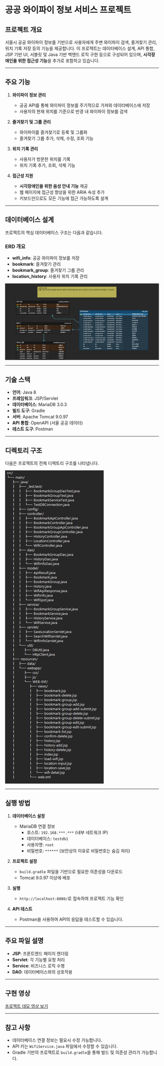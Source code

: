 # 공공 와이파이 정보 서비스 프로젝트

## 프로젝트 개요
서울시 공공 와이파이 정보를 기반으로 사용자에게 주변 와이파이 검색, 즐겨찾기 관리, 위치 기록 저장 등의 기능을 제공합니다. 이 프로젝트는 데이터베이스 설계, API 통합, JSP 기반 UI, 서블릿 및 Java 기반 백엔드 로직 구현 등으로 구성되어 있으며, **시각장애인을 위한 접근성 기능**을 추가로 포함하고 있습니다.

---

## 주요 기능
1. **와이파이 정보 관리**
    - 공공 API를 통해 와이파이 정보를 주기적으로 가져와 데이터베이스에 저장
    - 사용자의 현재 위치를 기준으로 반경 내 와이파이 정보를 검색

2. **즐겨찾기 및 그룹 관리**
    - 와이파이를 즐겨찾기로 등록 및 그룹화
    - 즐겨찾기 그룹 추가, 삭제, 수정, 조회 기능

3. **위치 기록 관리**
    - 사용자가 방문한 위치를 기록
    - 위치 기록 추가, 조회, 삭제 기능

4. **접근성 지원**
    - **시각장애인을 위한 음성 안내 기능** 제공
    - 웹 페이지에 접근성 향상을 위한 ARIA 속성 추가
    - 키보드만으로도 모든 기능에 접근 가능하도록 설계

---

## 데이터베이스 설계
프로젝트의 핵심 데이터베이스 구조는 다음과 같습니다.

### ERD 개요
- **wifi_info**: 공공 와이파이 정보를 저장
- **bookmark**: 즐겨찾기 관리
- **bookmark_group**: 즐겨찾기 그룹 관리
- **location_history**: 사용자 위치 기록 관리

![Public WiFi Service](images/Public%20WiFi%20Service%20Location%20Information%20System.png)

---

## 기술 스택
- **언어**: Java 8
- **프레임워크**: JSP/Servlet
- **데이터베이스**: MariaDB 3.0.3
- **빌드 도구**: Gradle
- **서버**: Apache Tomcat 9.0.97
- **API 통합**: OpenAPI (서울 공공 데이터)
- **테스트 도구**: Postman

---

## 디렉토리 구조

다음은 프로젝트의 전체 디렉토리 구조를 나타냅니다.

![Public WiFi Service](images/Directory_Structure.png)

---

## 실행 방법

1. **데이터베이스 설정**
    - MariaDB 연결 정보
        - 호스트: `192.168.***.***` (내부 네트워크 IP)
        - 데이터베이스: `testdb1`
        - 사용자명: `root`
        - 비밀번호: `******` (보안상의 이유로 비밀번호는 숨김 처리)

2. **프로젝트 설정**
    - `build.gradle` 파일을 기반으로 필요한 의존성을 다운로드
    - Tomcat 9.0.97 이상에 배포

3. **실행**
    - `http://localhost:8080/`로 접속하여 프로젝트 기능 확인

4. **API 테스트**
    - Postman을 사용하여 API의 응답을 테스트할 수 있습니다.

---

## 주요 파일 설명

- **JSP**: 프론트엔드 페이지 렌더링
- **Servlet**: 각 기능별 요청 처리
- **Service**: 비즈니스 로직 수행
- **DAO**: 데이터베이스와의 상호작용

---

## 구현 영상
[프로젝트 데모 영상 보기](https://drive.google.com/file/d/1x6u4aeE6PAKsKoJuqXt7Ik2wXes8h1cM/view?usp=drive_link)

---

## 참고 사항
- 데이터베이스 연결 정보는 필요시 수정 가능합니다.
- API 키는 `WifiService.java` 파일에서 수정할 수 있습니다.
- Gradle 기반의 프로젝트로 `build.gradle`을 통해 빌드 및 의존성 관리가 가능합니다.